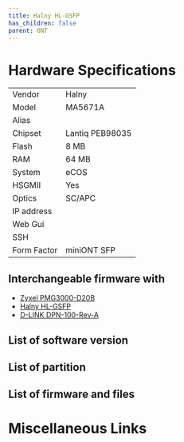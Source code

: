 ```yaml
---
title: Halny HL-GSFP
has_children: false
parent: ONT
---
```


# Hardware Specifications

|             |                 |
| ----------- | --------------- |
| Vendor      | Halny           |
| Model       | MA5671A         |
| Alias       |                 |
| Chipset     | Lantiq PEB98035 |
| Flash       | 8 MB            |
| RAM         | 64 MB           |
| System      | eCOS            |
| HSGMII      | Yes             |
| Optics      | SC/APC          |
| IP address  |                 |
| Web Gui     |                 |
| SSH         |                 |
| Form Factor | miniONT SFP     |

## Interchangeable firmware with

- [Zyxel PMG3000-D20B](ont-Zyxel-PMG3000-D20B)
- [Halny HL-GSFP](ont-Halny-HL-GSFP)
- [D-LINK DPN-100-Rev-A](ont-D-LINK-DPN-100-Rev-A)

## List of software version
## List of partition
## List of firmware and files
# Miscellaneous Links

